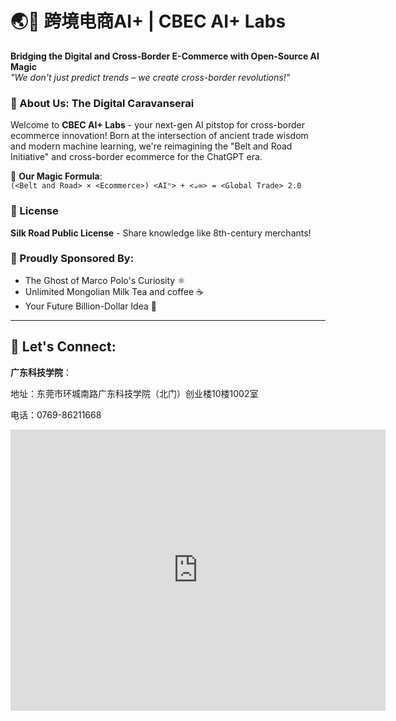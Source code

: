 # 🌏🚀 跨境电商AI+ | CBEC AI+ Labs

**Bridging the Digital and Cross-Border E-Commerce with Open-Source AI Magic**  
*"We don't just predict trends – we create cross-border revolutions!"*

### 🧠 About Us: The Digital Caravanserai

Welcome to **CBEC AI+ Labs** - your next-gen AI pitstop for cross-border ecommerce innovation! Born at the intersection of ancient trade wisdom and modern machine learning, we're reimagining the "Belt and Road Initiative" and cross-border ecommerce for the ChatGPT era.

🔮 **Our Magic Formula**:  
`(<Belt and Road> × <Ecommerce>) <AIⁿ> + <☕️∞> = <Global Trade> 2.0`

### 📜 License
**Silk Road Public License** - Share knowledge like 8th-century merchants!

### 🚩 Proudly Sponsored By:
- The Ghost of Marco Polo's Curiosity ⚛️ 
- Unlimited Mongolian Milk Tea and coffee ☕️
- Your Future Billion-Dollar Idea 🌟

---
## 🔗 Let's Connect:

**广东科技学院**：

地址：东莞市环城南路广东科技学院（北门）创业楼10楼1002室

电话：0769-86211668


<iframe src="https://www.google.com/maps/embed?pb=!1m18!1m12!1m3!1d3673.3409897590177!2d113.7547529!3d22.9744852!2m3!1f0!2f0!3f0!3m2!1i1024!2i768!4f13.1!3m3!1m2!1s0x3403a1d3ae19119f%3A0x5ed887835e3a84ef!2sGuangdong%20University%20of%20Science%20%26%20Technology%20%EF%BC%88North%20Gate%EF%BC%89!5e0!3m2!1sen!2shk!4v1746702254543!5m2!1sen!2shk" width="600" height="450" style="border:0;" allowfullscreen="" loading="lazy" referrerpolicy="no-referrer-when-downgrade"></iframe>